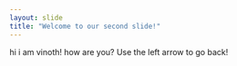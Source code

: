 ```yaml
---
layout: slide
title: "Welcome to our second slide!"
---
```

hi i am vinoth! how are you?
Use the left arrow to go back!
